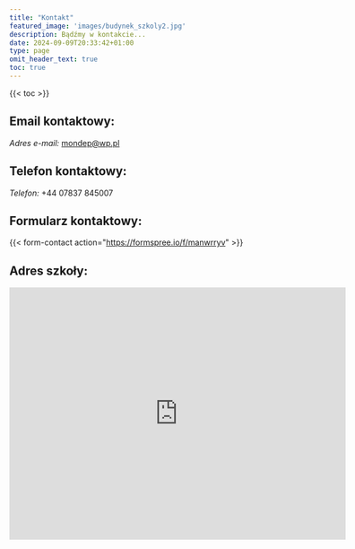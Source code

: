 ```yaml
---
title: "Kontakt"
featured_image: 'images/budynek_szkoly2.jpg'
description: Bądźmy w kontakcie...
date: 2024-09-09T20:33:42+01:00
type: page
omit_header_text: true
toc: true
---
```

{{< toc >}}
## Email kontaktowy:

*Adres e-mail:* [mondep@wp.pl](mailto:mondep@wp.pl)

## Telefon kontaktowy:

*Telefon:* +44 07837 845007

## Formularz kontaktowy:
{{< form-contact action="https://formspree.io/f/manwrryv"  >}}

## Adres szkoły:

<iframe src="https://www.google.com/maps/embed?pb=!1m14!1m8!1m3!1d9424.850777942613!2d-2.2204163!3d53.8034989!3m2!1i1024!2i768!4f13.1!3m3!1m2!1s0x487b96cd4ca19379%3A0x3843b52c2b75e8ff!2sSir%20John%20Thursby%20Community%20College!5e0!3m2!1spl!2suk!4v1726247506278!5m2!1spl!2suk" width="600" height="450" style="border:0;" allowfullscreen="" loading="lazy" referrerpolicy="no-referrer-when-downgrade"></iframe>
